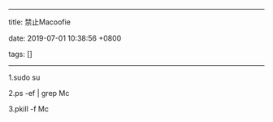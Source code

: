 
---

title: 禁止Macoofie

date: 2019-07-01 10:38:56 +0800

tags: []

---
1.sudo su

2.ps -ef | grep Mc

3.pkill -f Mc

